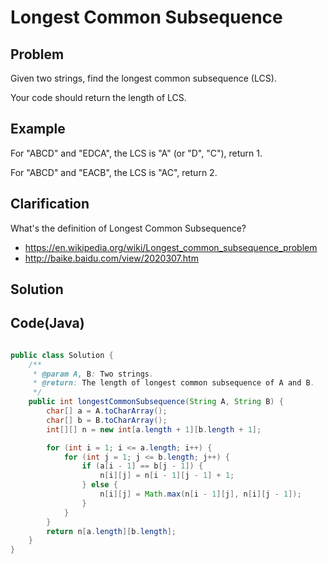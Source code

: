 Longest Common Subsequence
===


Problem
-------

Given two strings, find the longest common subsequence (LCS).

Your code should return the length of LCS.

Example
-------

For "ABCD" and "EDCA", the LCS is "A" (or "D", "C"), return 1.

For "ABCD" and "EACB", the LCS is "AC", return 2.

Clarification
-------------

What's the definition of Longest Common Subsequence?

- https://en.wikipedia.org/wiki/Longest_common_subsequence_problem
- http://baike.baidu.com/view/2020307.htm

Solution
--------



Code(Java)
----------

```java

public class Solution {
    /**
     * @param A, B: Two strings.
     * @return: The length of longest common subsequence of A and B.
     */
    public int longestCommonSubsequence(String A, String B) {
        char[] a = A.toCharArray();
        char[] b = B.toCharArray();
        int[][] n = new int[a.length + 1][b.length + 1];

        for (int i = 1; i <= a.length; i++) {
            for (int j = 1; j <= b.length; j++) {
                if (a[i - 1] == b[j - 1]) {
                    n[i][j] = n[i - 1][j - 1] + 1;
                } else {
                    n[i][j] = Math.max(n[i - 1][j], n[i][j - 1]);
                }
            }
        }
        return n[a.length][b.length];
    }
}

```